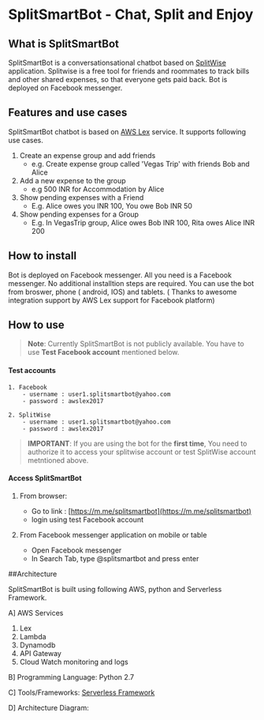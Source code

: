 # SplitSmartBot - Chat, Split and Enjoy

## What is SplitSmartBot
SplitSmartBot is a conversationsational chatbot based on [SplitWise](https://www.splitwise.com/) application. Splitwise is a free tool for friends and roommates to track bills and other shared expenses, so that everyone gets paid back. Bot is deployed on Facebook messenger.

## Features and use cases
SplitSmartBot chatbot is based on [AWS Lex](https://aws.amazon.com/lex) service. It supports following use cases.

1. Create an expense group and add friends
    - e.g. Create expense group called 'Vegas Trip' with friends Bob and Alice
2. Add a new expense to the  group
    - e.g 500 INR for Accommodation by Alice
3. Show pending expenses with a Friend
    - E.g. Alice owes you INR 100,  You owe Bob INR 50
4. Show pending expenses for a Group
    - E.g. In VegasTrip group,  Alice owes Bob INR 100, Rita owes Alice INR 200


## How to install

Bot is deployed on Facebook messenger. All you need is a Facebook messenger. No additional installtion steps are required.
You can use the bot from broswer, phone ( android, IOS) and tablets. ( Thanks to awesome integration support by AWS Lex support for Facebook platform)

## How to use

> **Note**: Currently SplitSmartBot is not publicly available. You have to use **Test Facebook account** mentioned below.

#### Test accounts
```
1. Facebook
    - username : user1.splitsmartbot@yahoo.com
    - password : awslex2017

2. SplitWise
    - username : user1.splitsmartbot@yahoo.com
    - password : awslex2017
```

> **IMPORTANT**:  If you are using the bot for the **first time**, You need to authorize it to access your splitwise account or test SplitWise account metntioned above.

#### Access SplitSmartBot

1. From browser:
    - Go to link : [https://m.me/splitsmartbot](https://m.me/splitsmartbot)
    - login using test Facebook account

2. From Facebook messenger application on mobile or table
    - Open Facebook messenger
    - In Search Tab,  type @splitsmartbot and press enter


##Architecture

SplitSmartBot is built using following AWS, python and Serverless Framework.

A] AWS Services
   1. Lex
   2. Lambda
   3. Dynamodb
   4. API Gateway
   5. Cloud Watch monitoring and logs

B] Programming Language:  Python 2.7

C] Tools/Frameworks: [Serverless Framework](https://serverless.com/)

D] Architecture Diagram:
